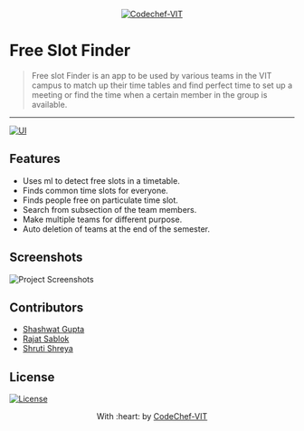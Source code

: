<p align="center"><a href="http://www.codechefvit.com" target="_blank"><img src="https://s3.amazonaws.com/codechef_shared/sites/all/themes/abessive/logo-3.png" title="CodeChef-VIT" alt="Codechef-VIT"></a>
</p>

# Free Slot Finder

> <Subtitle>
> Free slot Finder is an app to be used by various teams in the VIT campus to match up their time tables and find perfect time to set up a meeting or find the time when a certain member in the group is available.

---

[![UI ](https://img.shields.io/badge/User%20Interface-Link%20to%20UI-orange?style=flat-square&logo=appveyor)](https://nodemailer-cc.herokuapp.com/)

## Features

- Uses ml to detect free slots in a timetable.
- Finds common time slots for everyone.
- Finds people free on particulate time slot.
- Search from subsection of the team members.
- Make multiple teams for different purpose.
- Auto deletion of teams at the end of the semester.

## Screenshots

<img src="/assets/screenshots/Screenshot 2020-06-21 at 4.11.37 PM.png" alt="Project Screenshots">

## Contributors

- <a href="https://github.com/shashtag">Shashwat Gupta</a>
- <a href="https://github.com/RajatSablok">Rajat Sablok</a>
- <a href="https://github.com/">Shruti Shreya</a>

## License

[![License](http://img.shields.io/:license-mit-blue.svg?style=flat-square)](http://badges.mit-license.org)

<p align="center">
	With :heart: by <a href="http://www.codechefvit.com" target="_blank">CodeChef-VIT</a>
</p>
